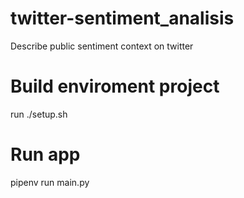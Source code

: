 # twitter-sentiment_analisis
Describe public sentiment context on twitter

# Build enviroment project

run ./setup.sh

# Run app

pipenv run main.py
